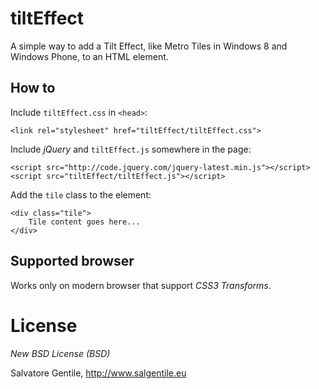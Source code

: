 tiltEffect
================
A simple way to add a Tilt Effect, like Metro Tiles in Windows 8 and Windows Phone, to an HTML element.

How to
-------

Include `tiltEffect.css` in `<head>`:
    
    <link rel="stylesheet" href="tiltEffect/tiltEffect.css">
    
Include *jQuery* and `tiltEffect.js` somewhere in the page:

    <script src="http://code.jquery.com/jquery-latest.min.js"></script>
    <script src="tiltEffect/tiltEffect.js"></script>

Add the `tile` class to the element:

    <div class="tile">
        Tile content goes here...
    </div>

Supported browser
-------

Works only on modern browser that support *CSS3 Transforms*.

# License

*New BSD License (BSD)*

Salvatore Gentile, http://www.salgentile.eu